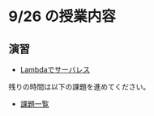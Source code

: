 # 9/26 の授業内容
## 演習
* [Lambdaでサーバレス](../課題/09.Lambdaでサーバレス.md)

残りの時間は以下の課題を進めてください。
* [課題一覧](https://github.com/cupperservice/HJ-2023#%E8%AA%B2%E9%A1%8C%E4%B8%80%E8%A6%A7)
